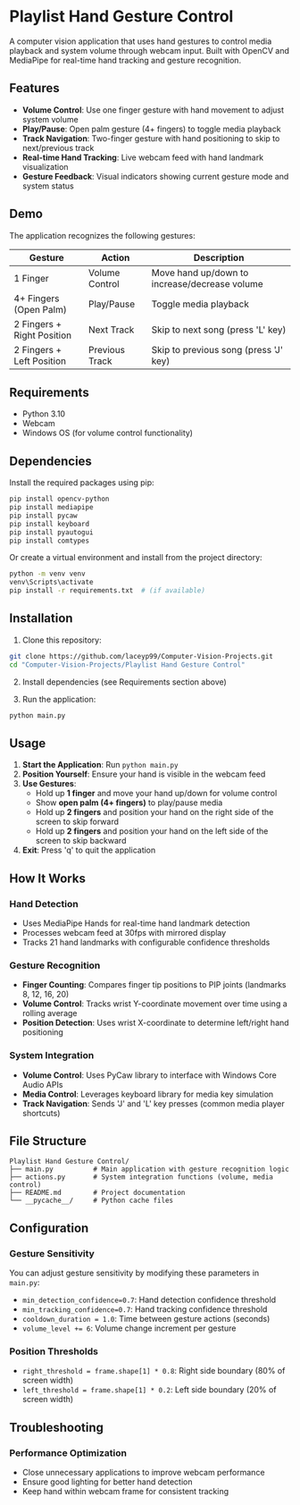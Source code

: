 # Playlist Hand Gesture Control

A computer vision application that uses hand gestures to control media playback and system volume through webcam input. Built with OpenCV and MediaPipe for real-time hand tracking and gesture recognition.

## Features

- **Volume Control**: Use one finger gesture with hand movement to adjust system volume
- **Play/Pause**: Open palm gesture (4+ fingers) to toggle media playback
- **Track Navigation**: Two-finger gesture with hand positioning to skip to next/previous track
- **Real-time Hand Tracking**: Live webcam feed with hand landmark visualization
- **Gesture Feedback**: Visual indicators showing current gesture mode and system status

## Demo

The application recognizes the following gestures:

| Gesture | Action | Description |
|---------|--------|-------------|
| 1 Finger | Volume Control | Move hand up/down to increase/decrease volume |
| 4+ Fingers (Open Palm) | Play/Pause | Toggle media playback |
| 2 Fingers + Right Position | Next Track | Skip to next song (press 'L' key) |
| 2 Fingers + Left Position | Previous Track | Skip to previous song (press 'J' key) |

## Requirements

- Python 3.10
- Webcam
- Windows OS (for volume control functionality)

## Dependencies

Install the required packages using pip:

```bash
pip install opencv-python
pip install mediapipe
pip install pycaw
pip install keyboard
pip install pyautogui
pip install comtypes
```

Or create a virtual environment and install from the project directory:

```bash
python -m venv venv
venv\Scripts\activate
pip install -r requirements.txt  # (if available)
```

## Installation

1. Clone this repository:
```bash
git clone https://github.com/laceyp99/Computer-Vision-Projects.git
cd "Computer-Vision-Projects/Playlist Hand Gesture Control"
```

2. Install dependencies (see Requirements section above)

3. Run the application:
```bash
python main.py
```

## Usage

1. **Start the Application**: Run `python main.py`
2. **Position Yourself**: Ensure your hand is visible in the webcam feed
3. **Use Gestures**:
   - Hold up **1 finger** and move your hand up/down for volume control
   - Show **open palm (4+ fingers)** to play/pause media
   - Hold up **2 fingers** and position your hand on the right side of the screen to skip forward
   - Hold up **2 fingers** and position your hand on the left side of the screen to skip backward
4. **Exit**: Press 'q' to quit the application

## How It Works

### Hand Detection
- Uses MediaPipe Hands for real-time hand landmark detection
- Processes webcam feed at 30fps with mirrored display
- Tracks 21 hand landmarks with configurable confidence thresholds

### Gesture Recognition
- **Finger Counting**: Compares finger tip positions to PIP joints (landmarks 8, 12, 16, 20)
- **Volume Control**: Tracks wrist Y-coordinate movement over time using a rolling average
- **Position Detection**: Uses wrist X-coordinate to determine left/right hand positioning

### System Integration
- **Volume Control**: Uses PyCaw library to interface with Windows Core Audio APIs
- **Media Control**: Leverages keyboard library for media key simulation
- **Track Navigation**: Sends 'J' and 'L' key presses (common media player shortcuts)

## File Structure

```
Playlist Hand Gesture Control/
├── main.py          # Main application with gesture recognition logic
├── actions.py       # System integration functions (volume, media control)
├── README.md        # Project documentation
└── __pycache__/     # Python cache files
```

## Configuration

### Gesture Sensitivity
You can adjust gesture sensitivity by modifying these parameters in `main.py`:

- `min_detection_confidence=0.7`: Hand detection confidence threshold
- `min_tracking_confidence=0.7`: Hand tracking confidence threshold
- `cooldown_duration = 1.0`: Time between gesture actions (seconds)
- `volume_level += 6`: Volume change increment per gesture

### Position Thresholds
- `right_threshold = frame.shape[1] * 0.8`: Right side boundary (80% of screen width)
- `left_threshold = frame.shape[1] * 0.2`: Left side boundary (20% of screen width)

## Troubleshooting

### Performance Optimization

- Close unnecessary applications to improve webcam performance
- Ensure good lighting for better hand detection
- Keep hand within webcam frame for consistent tracking